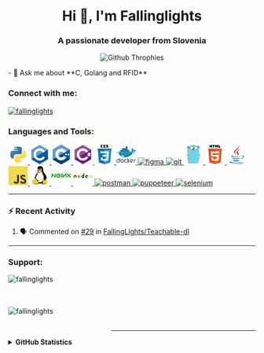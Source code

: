 <h1 align="center">Hi 👋, I'm Fallinglights</h1>
<h3 align="center">A passionate developer from Slovenia</h3>

<p align="center">
    <img src= "https://github-trophies.vercel.app/?username=FallingLights&theme=radical&no-frame=false&no-bg=false&margin-w=4" alt="Github Throphies"/>
</p> 
- 💬 Ask me about **C, Golang and RFID**

<h3 align="left">Connect with me:</h3>
<p align="left">
<a href="https://twitter.com/fallinglights" target="blank"><img align="center" src="https://raw.githubusercontent.com/rahuldkjain/github-profile-readme-generator/master/src/images/icons/Social/twitter.svg" alt="fallinglights" height="30" width="40" /></a>
</p>

<h3 align="left">Languages and Tools:</h3>
<p align="left">
    <a href="https://www.python.org" target="_blank" rel="noreferrer"> <img src="https://raw.githubusercontent.com/devicons/devicon/master/icons/python/python-original.svg" alt="python" width="40" height="40"/> </a>
    <a href="https://www.cprogramming.com/" target="_blank" rel="noreferrer"> <img src="https://raw.githubusercontent.com/devicons/devicon/master/icons/c/c-original.svg" alt="c" width="40" height="40"/> </a> 
    <a href="https://www.w3schools.com/cpp/" target="_blank" rel="noreferrer"> <img src="https://raw.githubusercontent.com/devicons/devicon/master/icons/cplusplus/cplusplus-original.svg" alt="cplusplus" width="40" height="40"/> </a> 
    <a href="https://www.w3schools.com/cs/" target="_blank" rel="noreferrer"> <img src="https://raw.githubusercontent.com/devicons/devicon/master/icons/csharp/csharp-original.svg" alt="csharp" width="40" height="40"/> </a> 
    <a href="https://www.w3schools.com/css/" target="_blank" rel="noreferrer"> <img src="https://raw.githubusercontent.com/devicons/devicon/master/icons/css3/css3-original-wordmark.svg" alt="css3" width="40" height="40"/> </a> 
    <a href="https://www.docker.com/" target="_blank" rel="noreferrer"> <img src="https://raw.githubusercontent.com/devicons/devicon/master/icons/docker/docker-original-wordmark.svg" alt="docker" width="40" height="40"/> </a> 
    <a href="https://www.figma.com/" target="_blank" rel="noreferrer"> <img src="https://www.vectorlogo.zone/logos/figma/figma-icon.svg" alt="figma" width="40" height="40"/> </a> <a href="https://git-scm.com/" target="_blank" rel="noreferrer"> <img src="https://www.vectorlogo.zone/logos/git-scm/git-scm-icon.svg" alt="git" width="40" height="40"/> </a> 
    <a href="https://golang.org" target="_blank" rel="noreferrer"> <img src="https://raw.githubusercontent.com/devicons/devicon/master/icons/go/go-original.svg" alt="go" width="40" height="40"/> </a> 
    <a href="https://www.w3.org/html/" target="_blank" rel="noreferrer"> <img src="https://raw.githubusercontent.com/devicons/devicon/master/icons/html5/html5-original-wordmark.svg" alt="html5" width="40" height="40"/> 
    <a href="https://www.java.com" target="_blank" rel="noreferrer"> <img src="https://raw.githubusercontent.com/devicons/devicon/master/icons/java/java-original.svg" alt="java" width="40" height="40"/> </a> 
    <a href="https://developer.mozilla.org/en-US/docs/Web/JavaScript" target="_blank" rel="noreferrer"> <img src="https://raw.githubusercontent.com/devicons/devicon/master/icons/javascript/javascript-original.svg" alt="javascript" width="40" height="40"/> </a> 
    <a href="https://www.linux.org/" target="_blank" rel="noreferrer"> <img src="https://raw.githubusercontent.com/devicons/devicon/master/icons/linux/linux-original.svg" alt="linux" width="40" height="40"/> </a>
    <a href="https://www.nginx.com" target="_blank" rel="noreferrer"> <img src="https://raw.githubusercontent.com/devicons/devicon/master/icons/nginx/nginx-original.svg" alt="nginx" width="40" height="40"/> </a> 
    <a href="https://nodejs.org" target="_blank" rel="noreferrer"> <img src="https://raw.githubusercontent.com/devicons/devicon/master/icons/nodejs/nodejs-original-wordmark.svg" alt="nodejs" width="40" height="40"/> </a> 
    <a href="https://postman.com" target="_blank" rel="noreferrer"> <img src="https://www.vectorlogo.zone/logos/getpostman/getpostman-icon.svg" alt="postman" width="40" height="40"/> </a> <a href="https://github.com/puppeteer/puppeteer" target="_blank" rel="noreferrer"> <img src="https://www.vectorlogo.zone/logos/pptrdev/pptrdev-official.svg" alt="puppeteer" width="40" height="40"/> </a> 
    <a href="https://www.selenium.dev" target="_blank" rel="noreferrer"> <img src="https://raw.githubusercontent.com/detain/svg-logos/780f25886640cef088af994181646db2f6b1a3f8/svg/selenium-logo.svg" alt="selenium" width="40" height="40"/> </a> 
</p>

---
### :zap: Recent Activity
<!--START_SECTION:activity-->
1. 🗣 Commented on [#29](https://github.com/FallingLights/Teachable-dl/issues/29#issuecomment-1784249031) in [FallingLights/Teachable-dl](https://github.com/FallingLights/Teachable-dl)
<!--END_SECTION:activity-->

---

<h3 align="left">Support:</h3>
<p><a href="https://github.com/sponsors/FallingLights"> <img align="left" src="https://img.shields.io/badge/sponsor-30363D?style=for-the-badge&logo=GitHub-Sponsors&logoColor=#white" height="50" width="210" alt="fallinglights" /></a></p><br><br>  
<br />
<p><a href="https://www.buymeacoffee.com/fallinglights"> <img align="left" src="https://cdn.buymeacoffee.com/buttons/v2/default-yellow.png" height="50" width="210" alt="fallinglights" /></a></p><br><br>  

<hr />

<details>
  <summary><b>GitHub Statistics</b></summary>
  <div>
    <img height="135px" src="https://github-readme-stats.vercel.app/api?username=fallinglights&hide_title=false&hide_border=true&show_icons=true&include_all_commits=true&count_private=true&line_height=21&theme=nord" />
    <img height="135px" src="https://github-readme-stats.vercel.app/api/top-langs/?username=fallinglights&hide=html&hide_title=true&hide_border=true&layout=compact&include_all_commits=true&count_private=true&langs_count=8&theme=nord" />
    <img height="135px" src="https://github-readme-streak-stats.herokuapp.com/?user=fallinglights&hide_border=true&include_all_commits=true&count_private=true&theme=nord" />
  </div>
  <div>
    <p align="left"> <img src="https://komarev.com/ghpvc/?username=fallinglights&label=Profile%20views&color=0eb437&style=flat" alt="fallinglights" /> </p>
  </div>
</details>
